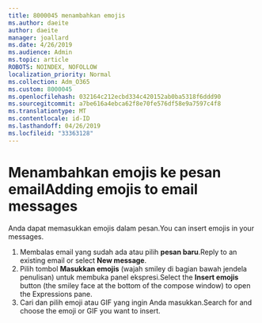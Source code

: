 ```yaml
---
title: 8000045 menambahkan emojis
ms.author: daeite
author: daeite
manager: joallard
ms.date: 4/26/2019
ms.audience: Admin
ms.topic: article
ROBOTS: NOINDEX, NOFOLLOW
localization_priority: Normal
ms.collection: Adm_O365
ms.custom: 8000045
ms.openlocfilehash: 032164c212ecbd334c420152ab0ba5318f6ddd90
ms.sourcegitcommit: a7be616a4ebca62f8e70fe576df58e9a7597c4f8
ms.translationtype: MT
ms.contentlocale: id-ID
ms.lasthandoff: 04/26/2019
ms.locfileid: "33363128"
---
```

# <a name="adding-emojis-to-email-messages"></a><span data-ttu-id="98d9a-102">Menambahkan emojis ke pesan email</span><span class="sxs-lookup"><span data-stu-id="98d9a-102">Adding emojis to email messages</span></span>

<span data-ttu-id="98d9a-103">Anda dapat memasukkan emojis dalam pesan.</span><span class="sxs-lookup"><span data-stu-id="98d9a-103">You can insert emojis in your messages.</span></span>

1. <span data-ttu-id="98d9a-104">Membalas email yang sudah ada atau pilih **pesan baru**.</span><span class="sxs-lookup"><span data-stu-id="98d9a-104">Reply to an existing email or select **New message**.</span></span>
1. <span data-ttu-id="98d9a-105">Pilih tombol **Masukkan emojis** (wajah smiley di bagian bawah jendela penulisan) untuk membuka panel ekspresi.</span><span class="sxs-lookup"><span data-stu-id="98d9a-105">Select the **Insert emojis** button (the smiley face at the bottom of the compose window) to open the Expressions pane.</span></span>
1. <span data-ttu-id="98d9a-106">Cari dan pilih emoji atau GIF yang ingin Anda masukkan.</span><span class="sxs-lookup"><span data-stu-id="98d9a-106">Search for and choose the emoji or GIF you want to insert.</span></span>